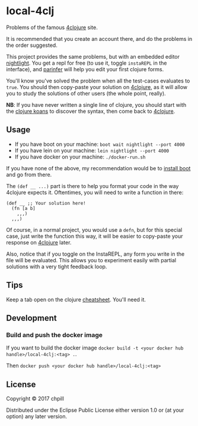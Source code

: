 # local-4clj

Problems of the famous [4clojure] site.

[4clojure]: http://4clojure.com

It is recommended that you create an account there, and do the problems in the
order suggested.

This project provides the same problems, but with an embedded
editor [nightlight](https://sekao.net/nightlight/). You get a repl for free (to
use it, toggle `instaREPL` in the interface), and [parinfer] will help you edit
your first clojure forms.

[parinfer]: https://shaunlebron.github.io/parinfer/

You'll know you've solved the problem when all the test-cases evaluates to
`true`. You should then copy-paste your solution on [4clojure], as it will allow
you to study the solutions of other users (the whole point, really).

**NB**: If you have never written a single line of clojure, you should start
with the [clojure koans](https://github.com/functional-koans/clojure-koans) to
discover the syntax, then come back to [4clojure].


## Usage

* If you have boot on your machine: `boot wait nightlight --port 4000`
* If you have lein on your machine: `lein nightlight --port 4000`
* If you have docker on your machine: `./docker-run.sh`

If you have none of the above, my recommendation would be
to [install boot](https://github.com/boot-clj/boot#install) and go from there.

The `(def __ ...)` part is there to help you format your code in the way
4clojure expects it. Oftentimes, you will need to write a function in there:

```
(def __ ;; Your solution here!
  (fn [a b]
    ,,,)
  ,,,)
```

Of course, in a normal project, you would use a `defn`, but for this special case, just write the function this way, it will be easier to copy-paste your response on [4clojure] later.

Also, notice that if you toggle on the InstaREPL, any form you write in the file
will be evaluated. This allows you to experiment easily with partial solutions
with a very tight feedback loop.


## Tips

Keep a tab open on the clojure [cheatsheet](https://clojure.org/api/cheatsheet).
You'll need it.


## Development

### Build and push the docker image

If you want to build the docker image `docker build -t <your docker hub
handle>/local-4clj:<tag> .`.

Then `docker push <your docker hub handle>/local-4clj:<tag>`


## License

Copyright © 2017 chpill

Distributed under the Eclipse Public License either version 1.0 or (at
your option) any later version.

